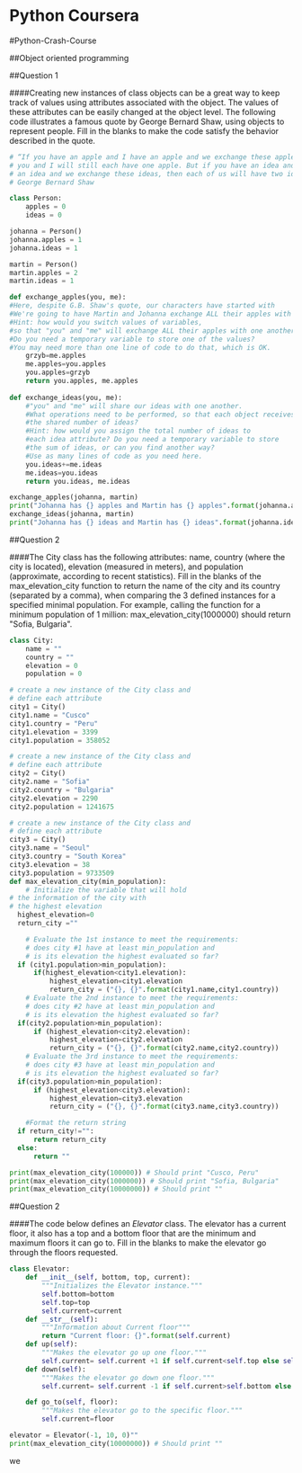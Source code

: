 # Python Coursera
#Python-Crash-Course

##Object oriented programming



##Question 1 

####Creating new instances of class objects can be a great way to keep track of values using attributes associated with the object. The values of these attributes can be easily changed at the object level.  The following code illustrates a famous quote by George Bernard Shaw, using objects to represent people. Fill in the blanks to make the code satisfy the behavior described in the quote. 


``` python
# “If you have an apple and I have an apple and we exchange these apples then
# you and I will still each have one apple. But if you have an idea and I have
# an idea and we exchange these ideas, then each of us will have two ideas.”
# George Bernard Shaw

class Person:
    apples = 0
    ideas = 0

johanna = Person()
johanna.apples = 1
johanna.ideas = 1

martin = Person()
martin.apples = 2
martin.ideas = 1

def exchange_apples(you, me):
#Here, despite G.B. Shaw's quote, our characters have started with       #different amounts of apples so we can better observe the results. 
#We're going to have Martin and Johanna exchange ALL their apples with #one another.
#Hint: how would you switch values of variables, 
#so that "you" and "me" will exchange ALL their apples with one another?
#Do you need a temporary variable to store one of the values?
#You may need more than one line of code to do that, which is OK. 
    grzyb=me.apples
    me.apples=you.apples
    you.apples=grzyb
    return you.apples, me.apples
    
def exchange_ideas(you, me):
    #"you" and "me" will share our ideas with one another.
    #What operations need to be performed, so that each object receives
    #the shared number of ideas?
    #Hint: how would you assign the total number of ideas to 
    #each idea attribute? Do you need a temporary variable to store 
    #the sum of ideas, or can you find another way? 
    #Use as many lines of code as you need here.
    you.ideas+=me.ideas
    me.ideas=you.ideas
    return you.ideas, me.ideas

exchange_apples(johanna, martin)
print("Johanna has {} apples and Martin has {} apples".format(johanna.apples, martin.apples))
exchange_ideas(johanna, martin)
print("Johanna has {} ideas and Martin has {} ideas".format(johanna.ideas, martin.ideas))

```   

##Question 2 

####The City class has the following attributes: name, country (where the city is located), elevation (measured in meters), and population (approximate, according to recent statistics). Fill in the blanks of the max_elevation_city function to return the name of the city and its country (separated by a comma), when comparing the 3 defined instances for a specified minimal population. For example, calling the function for a minimum population of 1 million: max_elevation_city(1000000) should return "Sofia, Bulgaria". 



``` python
class City:
	name = ""
	country = ""
	elevation = 0 
	population = 0

# create a new instance of the City class and
# define each attribute
city1 = City()
city1.name = "Cusco"
city1.country = "Peru"
city1.elevation = 3399
city1.population = 358052

# create a new instance of the City class and
# define each attribute
city2 = City()
city2.name = "Sofia"
city2.country = "Bulgaria"
city2.elevation = 2290
city2.population = 1241675

# create a new instance of the City class and
# define each attribute
city3 = City()
city3.name = "Seoul"
city3.country = "South Korea"
city3.elevation = 38
city3.population = 9733509
def max_elevation_city(min_population):
	# Initialize the variable that will hold 
# the information of the city with 
# the highest elevation 
  highest_elevation=0
  return_city =""

	# Evaluate the 1st instance to meet the requirements:
	# does city #1 have at least min_population and
	# is its elevation the highest evaluated so far?
  if (city1.population>min_population):
      if(highest_elevation<city1.elevation):
          highest_elevation=city1.elevation
          return_city = ("{}, {}".format(city1.name,city1.country))
	# Evaluate the 2nd instance to meet the requirements:
	# does city #2 have at least min_population and
	# is its elevation the highest evaluated so far?
  if(city2.population>min_population):
      if (highest_elevation<city2.elevation):
          highest_elevation=city2.elevation
          return_city = ("{}, {}".format(city2.name,city2.country))
	# Evaluate the 3rd instance to meet the requirements:
	# does city #3 have at least min_population and
	# is its elevation the highest evaluated so far?
  if(city3.population>min_population):
      if (highest_elevation<city3.elevation):
          highest_elevation=city3.elevation
          return_city = ("{}, {}".format(city3.name,city3.country))

	#Format the return string
  if return_city!="":
      return return_city
  else:
      return ""

print(max_elevation_city(100000)) # Should print "Cusco, Peru"
print(max_elevation_city(1000000)) # Should print "Sofia, Bulgaria"
print(max_elevation_city(10000000)) # Should print ""
```   


##Question 2 

####The code below defines an *Elevator* class. The elevator has a current floor, it also has a top and a bottom floor that are the minimum and maximum floors it can go to. Fill in the blanks to make the elevator go through the floors requested.


``` python
class Elevator:
    def __init__(self, bottom, top, current):
        """Initializes the Elevator instance."""
        self.bottom=bottom
        self.top=top
        self.current=current
    def __str__(self):
        """Information about Current floor"""
        return "Current floor: {}".format(self.current)
    def up(self):
        """Makes the elevator go up one floor."""
        self.current= self.current +1 if self.current<self.top else self.current
    def down(self):
        """Makes the elevator go down one floor."""
        self.current= self.current -1 if self.current>self.bottom else self.current

    def go_to(self, floor):
        """Makes the elevator go to the specific floor."""
        self.current=floor

elevator = Elevator(-1, 10, 0)""
print(max_elevation_city(10000000)) # Should print ""
```   

we